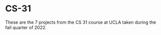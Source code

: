 # CS-31
These are the 7 projects from the CS 31 course at UCLA taken during the fall quarter of 2022.
